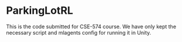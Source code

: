 # ParkingLotRL

This is the code submitted for CSE-574 course.
We have only kept the necessary script and mlagents config for running it in Unity. 
